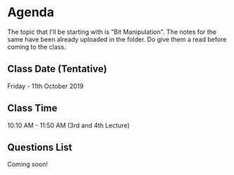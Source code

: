 # Agenda
The topic that I'll be starting with is "Bit Manipulation". The notes for the same have been already uploaded in the folder. Do give them a read before coming to the class. 

## Class Date (Tentative)
Friday - 11th October 2019 

## Class Time
10:10 AM - 11:50 AM (3rd and 4th Lecture)

## Questions List
Coming soon!

